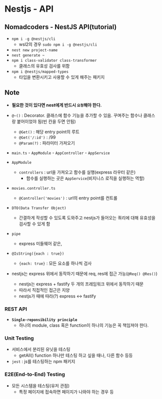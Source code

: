 # Nestjs - API

## Nomadcoders - NestJS API(tutorial)

- `npm i -g @nestjs/cli`
  - wsl2의 경우 `sudo npm i -g @nestjs/cli`
- `nest new project-name`
- `nest generate ~`
- `npm i class-validator class-transformer`
  - 클래스의 유효성 검사를 위함
- `npm i @nestjs/mapped-types`
  - 타입을 변환시키고 사용할 수 있게 해주는 패키지

## Note

- **필요한 것이 있다면 nest에게 반드시 `요청`해야 한다.**

- `@~()` : Decorator. 클래스에 함수 기능을 추가할 수 있음. 꾸며주는 함수나 클래스랑 붙어이었야 됨(빈 칸을 두면 안됨)

  - `@Get()` : 해당 entry point의 루트
  - `@Get('/:id')` : /99
  - `@Param(?)` : 파라미터 가져오기

- `main.ts` - `AppModule` - `AppController` - `AppService`

- `AppModule`

  - `controllers` : url을 가져오고 함수를 실행(express 라우터 같은)
    - 함수를 실행하는 곳은 `AppService`(비지니스 로직을 실행하는 역할)

- `movies.controller.ts`

  - `@Controller('movies')` : url의 entry point를 컨트롤

- `DTO(Data Transfer Object)`

  - 간결하게 작성할 수 있도록 도와주고 nestjs가 들어오는 쿼리에 대해 유효성을 검사할 수 있게 함

- `pipe`

  - express 미들웨어 같은,

- `@IsString({each : true})`

  - `{each: true}` : 모든 요소를 하나씩 검사

- nestjs는 express 위에서 동작하기 때문에 req, res에 접근 가능(`@Req() @Res()`)
  - nestjs는 express + fastify 두 개의 프레임워크 위에서 동작하기 때문
  - 따라서 직접적인 접근은 지양
  - nestjs가 때에 따라(?) express <-> fastify

### REST API

- **`Single-reponsibility principle`**
  - 하나의 module, class 혹은 function이 하나의 기능은 꼭 책임져야 한다.

### Unit Testing

- 서비스에서 분리된 유닛을 테스팅
  - getAll() function 하나만 테스팅 하고 싶을 때나, 다른 함수 등등
- `jest` : js를 테스팅하는 npm 패키지

### E2E(End-to-End) Testing

- 모든 시스템을 테스팅(유저 관점)
  - 특정 페이지에 접속하면 페이지가 나와야 하는 경우 등
